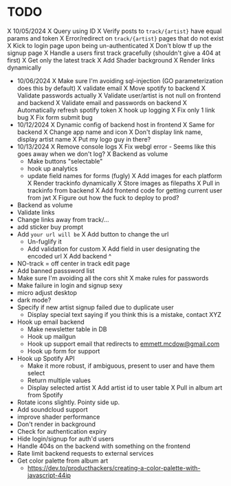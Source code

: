 # TODO
X 10/05/2024
  X Query using ID
  X Verify posts to `track/{artist}` have equal params and token
  X Error/redirect on `track/{artist}` pages that do not exist
  X Kick to login page upon being un-authenticated
  X Don't blow tf up the signup page
  X Handle a users first track gracefully (shouldn't give a 404 at first)
  X Get only the latest track
  X Add Shader background
  X Render links dynamically
- 10/06/2024
  X Make sure I'm avoiding sql-injection (GO parameterization does this by default)
  X validate email
  X Move spotify to backend
  X Validate passwords actually
  X Validate user/artist is not null on frontend and backend
  X Validate email and passwords on backend
  X Automatically refresh spotify token
  X hook up logging
  X Fix only 1 link bug
  X Fix form submit bug
- 10/12/2024
  X Dynamic config of backend host in frontend
  X Same for backend
  X Change app name and icon
  X Don't display link name, display artist name
  X Put my logo guy in there?
- 10/13/2024
  X Remove console logs
  X Fix webgl error - Seems like this goes away when we don't log?
  X Backend as volume
  - Make buttons "selectable"
  - hook up analytics
  - update field names for forms (fugly)
X Add images for each platform
X Render trackinfo dynamically
X Store images as filepaths
X Pull in trackinfo from backend
X Add frontend code for getting current user from jwt
X Figure out how the fuck to deploy to prod?
- Backend as volume
- Validate links
- Change links away from track/...
- add sticker buy prompt
- Add `your url will be`
  X Add button to change the url
  - Un-fuglify it 
  - Add validation for custom
  X Add field in user designating the encoded url
  X Add backend ^
- NO-track = off center in track edit page
- Add banned passsword list
- Make sure I'm avoiding all the cors shit
X make rules for passwords
- Make failure in login and signup sexy
- micro adjust desktop
- dark mode?
- Specify if new artist signup failed due to duplicate user
  - Display special text saying if you think this is a mistake, contact XYZ
- Hook up email backend
  - Make newsletter table in DB
  - Hook up mailgun
  - Hook up support email that redirects to emmett.mcdow@gmail.com
  - Hook up form for support
- Hook up Spotify API
  - Make it more robust, if ambiguous, present to user and have them select
  - Return multiple values
  - Display selected artist
  X Add artist id to user table
  X Pull in album art from Spotify
- Rotate icons slightly. Pointy side up.
- Add soundcloud support
- improve shader performance
- Don't render in background
- Check for authentication expiry
- Hide login/signup for auth'd users
- Handle 404s on the backend with something on the frontend
- Rate limit backend requests to external services
- Get color palette from album art
  - https://dev.to/producthackers/creating-a-color-palette-with-javascript-44ip
